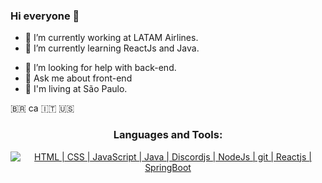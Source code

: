 ### Hi everyone 👋

- 🔭 I’m currently working at <a src="https://www.latamairlines.com/">LATAM Airlines</a>.
- 🌱 I’m currently learning ReactJs and Java.
<!-- - 👯 I’m looking to collaborate on ... -->
- 🤔 I’m looking for help with back-end.
- 💬 Ask me about front-end
- 📍 I'm living at São Paulo.
<!-- - 📫 How to reach me: ...
- ⚡ Fun fact: .. -->

🇧🇷 ca 🇮🇹 🇺🇸


<h3 align="center">Languages and Tools:</h3>
<p align="center">
    <a href="https://skillicons.dev">
        <img title='HTML | CSS | JavaScript | Java | Discordjs | NodeJs | git | Reactjs | SpringBoot' src="https://skillicons.dev/icons?i=html,css,js,java,discordjs,nodejs,git,react,tailwind,bootstrap,spring,ts&theme=dark" />
    </a>
</p>

<!-- https://github.com/tandpfun/skill-icons -->





